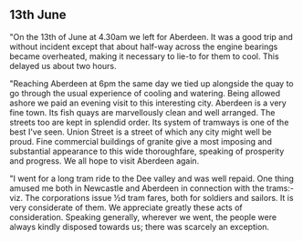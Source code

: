## 13th June

"On the 13th of June at 4.30am we left for Aberdeen. It was a good trip and without incident except that about half-way across the engine bearings became overheated, making it necessary to lie-to for them to cool. This delayed us about two hours.

"Reaching Aberdeen at 6pm the same day we tied up alongside the quay to go through the usual experience of cooling and watering. Being allowed ashore we paid an evening visit to this interesting city. Aberdeen is a very fine town. Its fish quays are marvellously clean and well arranged. The streets too are kept in splendid order. Its system of tramways is one of the best I've seen. Union Street is a street of which any city might well be proud. Fine commercial buildings of granite give a most imposing and substantial appearance to this wide thoroughfare, speaking of prosperity and progress. We all hope to visit Aberdeen again.

"I went for a long tram ride to the Dee valley and was well repaid. One thing amused me both in Newcastle and Aberdeen in connection with the trams:- viz. The corporations issue ½d tram fares, both for soldiers and sailors. It is very considerate of them. We appreciate greatly these acts of consideration. Speaking generally, wherever we went, the people were always kindly disposed towards us; there was scarcely an exception.